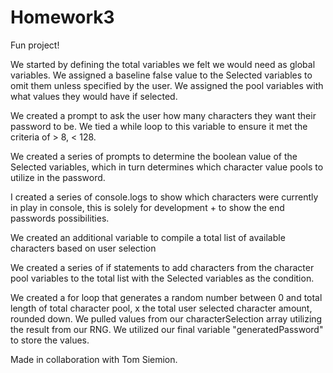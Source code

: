 # Homework3
Fun project!

We started by defining the total variables we felt we would need as global variables.
We assigned a baseline false value to the Selected variables to omit them unless specified by the user.
We assigned the pool variables with what values they would have if selected.

We created a prompt to ask the user how many characters they want their password to be.
We tied a while loop to this variable to ensure it met the criteria of > 8, < 128.

We created a series of prompts to determine the boolean value of the Selected variables, which in turn determines which character value pools to utilize in the password.

I created a series of console.logs to show which characters were currently in play in console, this is solely for development + to show the end passwords possibilities.

We created an additional variable to compile a total list of available characters based on user selection

We created a series of if statements to add characters from the character pool variables to the total list with the Selected variables as the condition.

We created a for loop that generates a random number between 0 and total length of total character pool, x the total user selected character amount, rounded down. We pulled values from our characterSelection array utilizing the result from our RNG. We utilized our final variable "generatedPassword" to store the values.

Made in collaboration with Tom Siemion.